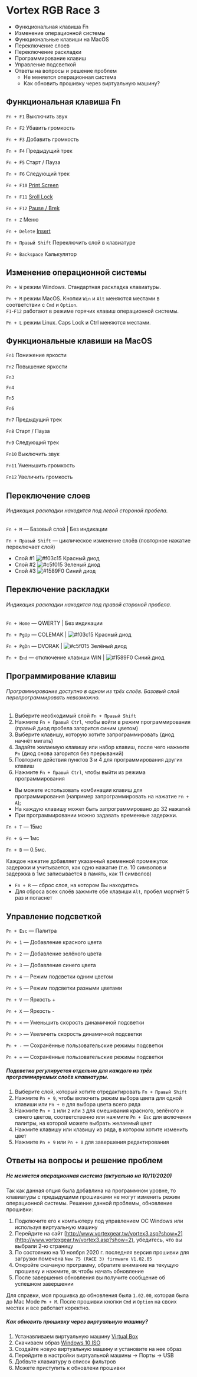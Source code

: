 # Vortex RGB Race 3 

- Функциональная клавиша Fn
- Изменение операционной системы
- Функциональные клавиши на MacOS
- Переключение слоев
- Переключение раскладки
- Программирование клавиш
- Управление подсветкой
- Ответы на вопросы и решение проблем
  - Не меняется операционная система
  - Как обновить прошивку через виртуальную машину?

## Функциональная клавиша Fn

`Fn + F1` Выключить звук   

`Fn + F2` Убавить громкость   

`Fn + F3` Добавить громкость   

`Fn + F4` Предыдущий трек   

`Fn + F5` Старт / Пауза   

`Fn + F6` Следующий трек  

`Fn + F10` [Print Screen](https://ru.wikipedia.org/wiki/Print_Screen)  

`Fn + F11` [Sroll Lock](https://ru.wikipedia.org/wiki/Scroll_Lock)  

`Fn + F12` [Pause / Brek](https://ru.wikipedia.org/wiki/Break_(%D0%BA%D0%BB%D0%B0%D0%B2%D0%B8%D1%88%D0%B0))  

`Fn + Z` Меню  

`Fn + Delete` [Insert](https://ru.wikipedia.org/wiki/Insert_(%D0%BA%D0%BB%D0%B0%D0%B2%D0%B8%D1%88%D0%B0))  

`Fn + Правый Shift` Переключить слой в клавиатуре  

`Fn + Backspace` Калькулятор


## Изменение операционной системы

`Pn + W` режим Windows. Стандартная раскладка клавиатуры.   

`Pn + M` режим MacOS. Кнопки `Win` и `Alt` меняются местами в соответствии с `Cmd` и `Option`.   
`F1`-`F12` работают в режиме горячих клавиш операционной системы.   

`Pn + L` режим Linux. Caps Lock и Ctrl меняются местами.

## Функциональные клавиши на MacOS

`Fn1` Понижение яркости   

`Fn2` Повышение яркости  

`Fn3`   

`Fn4`  

`Fn5`  

`Fn6`  

`Fn7` Предыдущий трек  

`Fn8` Старт / Пауза  

`Fn9` Следующий трек  

`Fn10` Выключить звук  

`Fn11` Уменьшить громкость  

`Fn12` Увеличить громкость  


## Переключение слоев
###### Индикация раскладки находится под левой стороной пробела.

`Fn + M` — Базовый слой | Без индикации  

`Fn + Правый Shift` — циклическое изменение слоёв (повторное нажатие переключает слой)

- Слой #1 ![#f03c15](https://via.placeholder.com/15/f03c15/000000?text=+) Красный диод 
- Слой #2 ![#c5f015](https://via.placeholder.com/15/c5f015/000000?text=+) Зеленый диод
- Слой #3 ![#1589F0](https://via.placeholder.com/15/1589F0/000000?text=+) Синий диод
 

## Переключение раскладки
###### Индикация раскладки находится под правой стороной пробела.

`Fn + Home` — QWERTY | Без индикации  

`Fn + PgUp` — COLEMAK | ![#f03c15](https://via.placeholder.com/15/f03c15/000000?text=+) Красный диод  

`Fn + PgDn` — DVORAK | ![#c5f015](https://via.placeholder.com/15/c5f015/000000?text=+) Зелёный диод  

`Fn + End` — отключение клавиши WIN | ![#1589F0](https://via.placeholder.com/15/1589F0/000000?text=+) Синий диод  


## Программирование клавиш
###### Программирование доступно в одном из трёх слоёв. Базовый слой перепрограммировать невозможно.

1. Выберите необходимый слой `Fn + Правый Shift`
2. Нажмите `Fn + Правый Ctrl`, чтобы войти в режим программирования (правый диод пробела загорится синим цветом)
3. Выберите клавишу, которую хотите запрограммировать (диод начнёт мигать)
4. Задайте желаемую клавишу или набор клавиш, после чего нажмите `Pn` (диод снова загорится без прерываний)
5. Повторите действия пунктов 3 и 4 для программирования других клавиш
6. Нажмите `Fn + Правый Ctrl`, чтобы выйти из режима программирования

- Вы можете использовать комбинации клавиш для программирования (например запрограммировать на нажатие `Fn + A`);
- На каждую клавишу может быть запрограммировано до 32 нажатий
- При программировании можно задавать временные задержки.   

`Fn + T` — 15мс   

`Fn + G` — 1мс   

`Fn + B` — 0.5мс.   

Каждое нажатие добавляет указанный временной промежуток задержки и учитывается, как одно нажатие (т.е. 10 символов и задержка в 1мс записывается в память, как 11 символов)
- `Fn + R` — сброс слоя, на котором Вы находитесь
- Для сброса всех слоёв зажмите обе клавиши `Alt`, пробел моргнёт 5 раз и погаснет


## Управление подсветкой

`Pn + Esc` — Палитра  

`Pn + 1` — Добавление красного цвета  

`Pn + 2` — Добавление зелёного цвета  

`Pn + 3` — Добавление синего цвета  

`Pn + 4` — Режим подсветки одним цветом  

`Pn + 5` — Режим подсветки разными цветами  

`Pn + V` — Яркость +  

`Pn + X` — Яркость -  

`Pn + <` — Уменьшить скорость динамичной подсветки  

`Pn + >` — Увеличить скорость динамичной подсветки  

`Pn + -` — Сохранённые пользовательские режимы подсветки  

`Pn + =` — Сохранённые пользовательские режимы подсветки  



##### Подсветка регулируется отдельно для каждого из трёх программируемых слоёв клавиатуры.
1. Выберите слой, который хотите отредактировать `Fn + Правый Shift`
2. Нажмите `Pn + 9`, чтобы включить режим выбора цвета для одной клавиши или `Pn + 0` для выбора цвета всего ряда
3. Нажмите `Pn + 1` или `2` или `3` для смешивания красного, зелёного и синего цветов, соответственно или нажмите `Pn + Esc` для включения палитры, на которой можете выбрать желаемый цвет
4. Нажмите клавишу или клавишу из ряда, в котором хотите изменить цвет
5. Нажмите `Pn + 9` или `Pn + 0` для завершения редактирования



## Ответы на вопросы и решение проблем 

##### Не меняется операционная система (актуально на 10/11/2020)

Так как данная опция была добавлина на программном уровне, то клавиатуры с предыдущими прошивками не могут изменить режим операционной системы. Решение данной проблемы, обновление прошивки:

1. Подключите его к компьютеру под управлением ОС Windows или используя виртуальную машину
2. Перейдите на сайт [http://www.vortexgear.tw/vortex3.asp?show=2](http://www.vortexgear.tw/vortex3.asp?show=2), убедитесь, что вы выбрали 2-ю страницу
3. По состоянию на 10 ноября 2020 г. последняя версия прошивки для загрузки помечена `New 75 (RACE 3) firmware V1.02.05`
4. Откройте скачаную программу, обратите внимание на текущую прошивку и нажмите, `OK` чтобы начать обновление
5. После завершения обновления вы получите сообщение об успешном завершении

Для справки, моя прошивка до обновления была `1.02.00`, которая была до Mac Mode `Pn + M`. После прошивки кнопки `Cmd` и `Option` на своих местах и все работает коректно. 

##### Как обновить прошивку через виртуальную машину?

1. Устанавливаем виртуальную машину [Virtual Box](https://www.virtualbox.org/wiki/Downloads)
2. Скачиваем образ [Windows 10 ISO](https://www.microsoft.com/en-us/software-download/windows10ISO)
3. Создайте новую виртуальную машину и установите на нее образ
4. Перейдите в настройки виртуальной машины -> Порты -> USB
5. Добвьте клавиатуру в список фильтров
6. Можете приступить к обновлени прошивки
